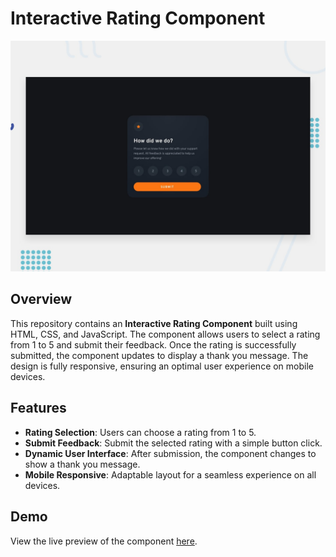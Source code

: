 # Interactive Rating Component  

![Rating Component Preview](./design/desktop-preview.jpg)  

## Overview  

This repository contains an **Interactive Rating Component** built using HTML, CSS, and JavaScript. The component allows users to select a rating from 1 to 5 and submit their feedback. Once the rating is successfully submitted, the component updates to display a thank you message. The design is fully responsive, ensuring an optimal user experience on mobile devices.  

## Features  

- **Rating Selection**: Users can choose a rating from 1 to 5.  
- **Submit Feedback**: Submit the selected rating with a simple button click.  
- **Dynamic User Interface**: After submission, the component changes to show a thank you message.  
- **Mobile Responsive**: Adaptable layout for a seamless experience on all devices.  

## Demo
View the live preview of the component [here](https://arbaz93.github.io/Interactive-rating-component/).
